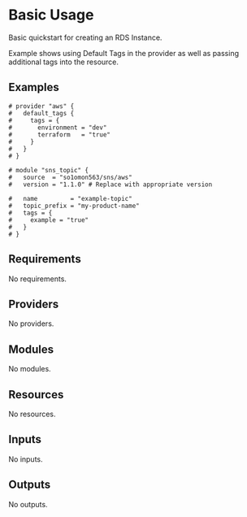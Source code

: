 # Basic Usage

Basic quickstart for creating an RDS Instance.

Example shows using Default Tags in the provider as well as passing additional tags into the resource.

<!-- BEGINNING OF PRE-COMMIT-TERRAFORM DOCS HOOK -->


## Examples

```hcl
# provider "aws" {
#   default_tags {
#     tags = {
#       environment = "dev"
#       terraform   = "true"
#     }
#   }
# }

# module "sns_topic" {
#   source  = "so1omon563/sns/aws"
#   version = "1.1.0" # Replace with appropriate version

#   name         = "example-topic"
#   topic_prefix = "my-product-name"
#   tags = {
#     example = "true"
#   }
# }
```

## Requirements

No requirements.

## Providers

No providers.

## Modules

No modules.

## Resources

No resources.

## Inputs

No inputs.

## Outputs

No outputs.


<!-- END OF PRE-COMMIT-TERRAFORM DOCS HOOK -->
